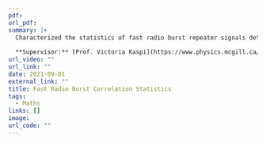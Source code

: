 ```yaml
---
pdf: 
url_pdf: 
summary: |+
  Characterized the statistics of fast radio burst repeater signals detected from the direction of the M81 galaxy. Numerically computed scintillation and decorrelation bandwidths of signals with the CHIME/Pulsar system, amongst non-linear cosmological noise.
  
  **Supervisor:** [Prof. Victoria Kaspi](https://www.physics.mcgill.ca/~vkaspi/)
url_video: ""
url_link: ""
date: 2021-09-01
external_link: ""
title: Fast Radio Burst Correlation Statistics
tags:
  - Maths
links: []
image: 
url_code: ""
---
```

